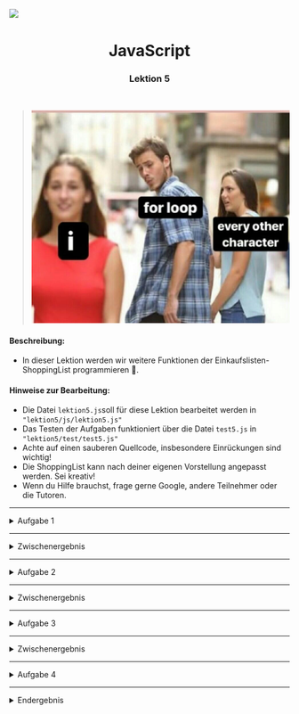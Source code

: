 ![](https://us-central1-progress-markdown.cloudfunctions.net/progress/56)
<h1 align="center">JavaScript</h1>
<h3 align="center">Lektion 5</h3>
<br>

>![](img/meme-lektion5.jpeg)

#### Beschreibung:

- In dieser Lektion werden wir weitere Funktionen der Einkaufslisten-ShoppingList programmieren 🛒.


#### Hinweise zur Bearbeitung:

- Die Datei `lektion5.js`soll für diese Lektion bearbeitet werden in `"lektion5/js/lektion5.js"`
- Das Testen der Aufgaben funktioniert über die Datei `test5.js` in `"lektion5/test/test5.js"`
- Achte auf einen sauberen Quellcode, insbesondere Einrückungen sind wichtig!
- Die ShoppingList kann nach deiner eigenen Vorstellung angepasst werden. Sei kreativ!
- Wenn du Hilfe brauchst, frage gerne Google, andere Teilnehmer oder die Tutoren.

---


<details>
<summary>Aufgabe 1</summary>

Schreibe innerhalb der Funktion `artikelAuflisten()` Code, welcher die einzelnen Elemente eines Arrays ausgibt. <br>
**Pseudocode:**
1. Schreibe ein Array `artikelListe` und fülle es mit Brokkoli, Reis und Streukäse.
2. Baue eine Schleife deiner Wahl, um die Artikel des Arrays auf der Konsole. auszugeben.

</details>

---
<details>
<summary>Zwischenergebnis</summary>

Durch das Ausführen der Datei test5.js soll folgendes bei Aufgabe 1 auf der Konsole ausgegeben werden:
Dies muss nicht genau so formatiert sein.
<p>
  <img src="img/lektion5-1.png" width="250" height="100"/>
</p>

</details>

---

<details>
<summary>Aufgabe 2</summary>

Schreibe innerhalb der Funktion `allesAuflisten()` Code, der den Inhalt mehrerer Arrays auf der Konsole ausgibt <br>
**Pseudocode:**
1. Schreibe ein Array `gemueseListe` und fülle es mit Brokkoli, Zwiebeln und Salat.
2. Schreibe ein Array `getreideListe` und fülle es mit Reis, Nudeln und Quinoa.
3. Schreibe ein Array `milchListe` und fülle es mit Streukäse, Sahne und Joghurt.
4. Füge die letzten 3 Arrays zur `gruppenListe` mit [push()](https://www.mediaevent.de/javascript/array-push-pop.html)
   hinzu.
5. Baue eine [for-i-Schleife](https://www.mediaevent.de/javascript/for-loop.html) und gib die Gruppen-Nummer sowie die
   Artikel auf der Konsole aus.


</details>

---

<details>
<summary>Zwischenergebnis</summary>

Durch das Ausführen der Datei test5.js soll folgendes auf der Konsole ausgegeben werden:
<p>
  <img src="img/lektion5-2.png" width="250" height="100"/>
</p>

</details>

---

<details>
<summary>Aufgabe 3</summary>

In der Funktion `artikelEntfernen()` soll aus dem Array `gemueseListe` die Elemente mit Hilfe einer Schleife entfernt
werden <br>
**Pseudocode:**
1. Schreibe ein Array `gemueseListe` und fülle es mit Brokkoli, Zwiebeln und Salat.
2. Füge die `gemueseListe` der `gruppenListe` mit `push()` hinzu.
3. Gib den Inhalt der `gemueseListe` auf der Konsole aus.
4. Baue eine for-i-Schleife über die `gemueseListe` und entferne das jeweils 1. Element mit [splice(0, 1)](https://www.mediaevent.de/javascript/array-slice.html)
   oder mit [pop()](https://developer.mozilla.org/de/docs/Web/JavaScript/Reference/Global_Objects/Array/pop).
5. Gib den Inhalt der `gemueseListe` nochmals auf der Konsole aus.

</details>

---
<details>
<summary>Zwischenergebnis</summary>
Durch das Ausführen der Datei test5.js sollte zuerst das Array mit Werten ausgegeben werden und anschließend leer
ausgegeben werden
<p>
  <img src="img/lektion5-3.png" width="300" height="100"/>
</p>

</details>

---
<details>
<summary>Aufgabe 4</summary>

In der Funktion `sortieren()` sollen 3 Arrays innerhalb des Arrays `gruppenListe` sortiert werden <br>
**Pseudocode:**
1. Kopiere die Variablen aus Aufgabe 2 `allesAuflisten()`.
2. Schreib den Inhalt der `gruppenListe` mithilfe einer Schleife auf die Konsole (vorher).
3. Baue eine [for-of-Schleife](https://www.mediaevent.de/javascript/for-of.html) über die `gruppenListe` und sortiere
   die jeweilige Gruppe mit [sort()](https://www.mediaevent.de/javascript/sort.html).
4. Sortiere danach auch die `gruppenListe` mit `sort()`.
5. Schreib den Inhalt der `gruppenListe` auf die Konsole (nachher).

</details>

---
<details>
<summary>Endergebnis</summary>

Durch das Ausführen der Datei test4.js soll jedes Array alphabetisch sortiert ausgegeben werden.
Auch die Reihenfolge der 3 Arrays sollte sich verändert haben
<p>
  <img src="img/lektion5-4.png" width="400" height="220"/>
</p>


</details>

<br><br>

